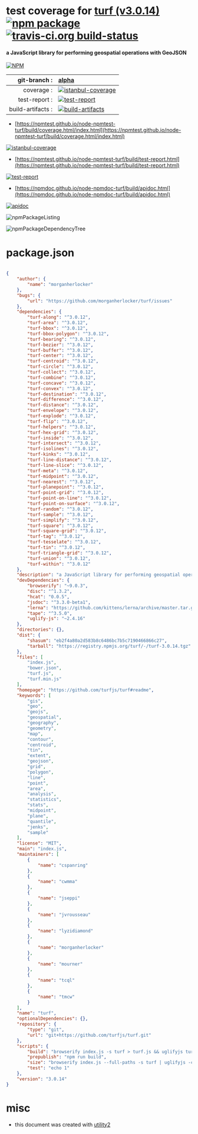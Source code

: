 # test coverage for  [turf (v3.0.14)](https://github.com/turfjs/turf#readme)  [![npm package](https://img.shields.io/npm/v/npmtest-turf.svg?style=flat-square)](https://www.npmjs.org/package/npmtest-turf) [![travis-ci.org build-status](https://api.travis-ci.org/npmtest/node-npmtest-turf.svg)](https://travis-ci.org/npmtest/node-npmtest-turf)
#### a JavaScript library for performing geospatial operations with GeoJSON

[![NPM](https://nodei.co/npm/turf.png?downloads=true&downloadRank=true&stars=true)](https://www.npmjs.com/package/turf)

| git-branch : | [alpha](https://github.com/npmtest/node-npmtest-turf/tree/alpha)|
|--:|:--|
| coverage : | [![istanbul-coverage](https://npmtest.github.io/node-npmtest-turf/build/coverage.badge.svg)](https://npmtest.github.io/node-npmtest-turf/build/coverage.html/index.html)|
| test-report : | [![test-report](https://npmtest.github.io/node-npmtest-turf/build/test-report.badge.svg)](https://npmtest.github.io/node-npmtest-turf/build/test-report.html)|
| build-artifacts : | [![build-artifacts](https://npmtest.github.io/node-npmtest-turf/glyphicons_144_folder_open.png)](https://github.com/npmtest/node-npmtest-turf/tree/gh-pages/build)|

- [https://npmtest.github.io/node-npmtest-turf/build/coverage.html/index.html](https://npmtest.github.io/node-npmtest-turf/build/coverage.html/index.html)

[![istanbul-coverage](https://npmtest.github.io/node-npmtest-turf/build/screenCapture.buildCi.browser.%252Ftmp%252Fbuild%252Fcoverage.lib.html.png)](https://npmtest.github.io/node-npmtest-turf/build/coverage.html/index.html)

- [https://npmtest.github.io/node-npmtest-turf/build/test-report.html](https://npmtest.github.io/node-npmtest-turf/build/test-report.html)

[![test-report](https://npmtest.github.io/node-npmtest-turf/build/screenCapture.buildCi.browser.%252Ftmp%252Fbuild%252Ftest-report.html.png)](https://npmtest.github.io/node-npmtest-turf/build/test-report.html)

- [https://npmdoc.github.io/node-npmdoc-turf/build/apidoc.html](https://npmdoc.github.io/node-npmdoc-turf/build/apidoc.html)

[![apidoc](https://npmdoc.github.io/node-npmdoc-turf/build/screenCapture.buildCi.browser.%252Ftmp%252Fbuild%252Fapidoc.html.png)](https://npmdoc.github.io/node-npmdoc-turf/build/apidoc.html)

![npmPackageListing](https://npmtest.github.io/node-npmtest-turf/build/screenCapture.npmPackageListing.svg)

![npmPackageDependencyTree](https://npmtest.github.io/node-npmtest-turf/build/screenCapture.npmPackageDependencyTree.svg)



# package.json

```json

{
    "author": {
        "name": "morganherlocker"
    },
    "bugs": {
        "url": "https://github.com/morganherlocker/turf/issues"
    },
    "dependencies": {
        "turf-along": "^3.0.12",
        "turf-area": "^3.0.12",
        "turf-bbox": "^3.0.12",
        "turf-bbox-polygon": "^3.0.12",
        "turf-bearing": "^3.0.12",
        "turf-bezier": "^3.0.12",
        "turf-buffer": "^3.0.12",
        "turf-center": "^3.0.12",
        "turf-centroid": "^3.0.12",
        "turf-circle": "^3.0.12",
        "turf-collect": "^3.0.12",
        "turf-combine": "^3.0.12",
        "turf-concave": "^3.0.12",
        "turf-convex": "^3.0.12",
        "turf-destination": "^3.0.12",
        "turf-difference": "^3.0.12",
        "turf-distance": "^3.0.12",
        "turf-envelope": "^3.0.12",
        "turf-explode": "^3.0.12",
        "turf-flip": "^3.0.12",
        "turf-helpers": "^3.0.12",
        "turf-hex-grid": "^3.0.12",
        "turf-inside": "^3.0.12",
        "turf-intersect": "^3.0.12",
        "turf-isolines": "^3.0.12",
        "turf-kinks": "^3.0.12",
        "turf-line-distance": "^3.0.12",
        "turf-line-slice": "^3.0.12",
        "turf-meta": "^3.0.12",
        "turf-midpoint": "^3.0.12",
        "turf-nearest": "^3.0.12",
        "turf-planepoint": "^3.0.12",
        "turf-point-grid": "^3.0.12",
        "turf-point-on-line": "^3.0.12",
        "turf-point-on-surface": "^3.0.12",
        "turf-random": "^3.0.12",
        "turf-sample": "^3.0.12",
        "turf-simplify": "^3.0.12",
        "turf-square": "^3.0.12",
        "turf-square-grid": "^3.0.12",
        "turf-tag": "^3.0.12",
        "turf-tesselate": "^3.0.12",
        "turf-tin": "^3.0.12",
        "turf-triangle-grid": "^3.0.12",
        "turf-union": "^3.0.12",
        "turf-within": "^3.0.12"
    },
    "description": "a JavaScript library for performing geospatial operations with GeoJSON",
    "devDependencies": {
        "browserify": "~9.0.3",
        "disc": "^1.3.2",
        "hcat": "0.0.5",
        "jsdoc": "^3.3.0-beta1",
        "lerna": "https://github.com/kittens/lerna/archive/master.tar.gz",
        "tape": "^3.5.0",
        "uglify-js": "~2.4.16"
    },
    "directories": {},
    "dist": {
        "shasum": "eb2f4a80a2d583b8c6486bc7b5c7190466866c27",
        "tarball": "https://registry.npmjs.org/turf/-/turf-3.0.14.tgz"
    },
    "files": [
        "index.js",
        "bower.json",
        "turf.js",
        "turf.min.js"
    ],
    "homepage": "https://github.com/turfjs/turf#readme",
    "keywords": [
        "gis",
        "geo",
        "geojs",
        "geospatial",
        "geography",
        "geometry",
        "map",
        "contour",
        "centroid",
        "tin",
        "extent",
        "geojson",
        "grid",
        "polygon",
        "line",
        "point",
        "area",
        "analysis",
        "statistics",
        "stats",
        "midpoint",
        "plane",
        "quantile",
        "jenks",
        "sample"
    ],
    "license": "MIT",
    "main": "index.js",
    "maintainers": [
        {
            "name": "cspanring"
        },
        {
            "name": "cwmma"
        },
        {
            "name": "jseppi"
        },
        {
            "name": "jvrousseau"
        },
        {
            "name": "lyzidiamond"
        },
        {
            "name": "morganherlocker"
        },
        {
            "name": "mourner"
        },
        {
            "name": "tcql"
        },
        {
            "name": "tmcw"
        }
    ],
    "name": "turf",
    "optionalDependencies": {},
    "repository": {
        "type": "git",
        "url": "git+https://github.com/turfjs/turf.git"
    },
    "scripts": {
        "build": "browserify index.js -s turf > turf.js && uglifyjs turf.js -c -m > turf.min.js",
        "prepublish": "npm run build",
        "size": "browserify index.js --full-paths -s turf | uglifyjs -c -m | discify | hcat",
        "test": "echo 1"
    },
    "version": "3.0.14"
}
```



# misc
- this document was created with [utility2](https://github.com/kaizhu256/node-utility2)

